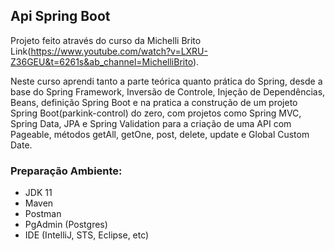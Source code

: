 ## Api Spring Boot

Projeto feito através do curso da Michelli Brito Link(https://www.youtube.com/watch?v=LXRU-Z36GEU&t=6261s&ab_channel=MichelliBrito).

Neste curso aprendi tanto a parte teórica quanto prática do Spring, desde a base do Spring Framework, Inversão de Controle, Injeção de Dependências, Beans, definição Spring Boot e na pratica a construção de um projeto Spring Boot(parkink-control) do zero, com projetos como Spring MVC, Spring Data, JPA e Spring Validation para a criação de uma API com Pageable, métodos getAll, getOne, post, delete, update e Global Custom Date.

### Preparação Ambiente:
- JDK 11
- Maven
- Postman
- PgAdmin (Postgres)
- IDE (IntelliJ, STS, Eclipse, etc)
 

